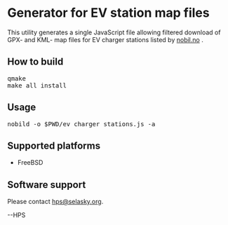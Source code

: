 # Generator for EV station map files

This utility generates a single JavaScript file allowing filtered download
of GPX- and KML- map files for EV charger stations listed by [nobil.no](https://info.nobil.no) .

## How to build

<pre>
qmake
make all install
</pre>

## Usage

<pre>
nobild -o $PWD/ev_charger_stations.js -a <APIKEY>
</pre>

## Supported platforms
<ul>
<li>FreeBSD</li>
</ul>

## Software support
Please contact hps@selasky.org.

--HPS
